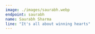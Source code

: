 ```yaml
---
image: ./images/saurabh.webp
endpoint: saurabh
name: Saurabh Sharma
line: "It's all about winning hearts"
---
```

